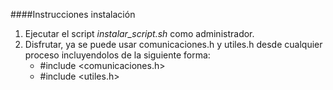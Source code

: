 ####Instrucciones instalación
1. Ejecutar el script *instalar_script.sh* como administrador.
2. Disfrutar, ya se puede usar comunicaciones.h y utiles.h desde cualquier proceso incluyendolos de la siguiente forma:
	* #include <comunicaciones.h>
	* #include <utiles.h>